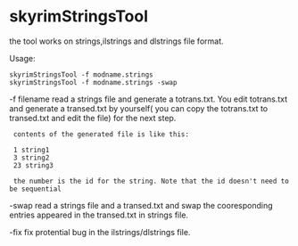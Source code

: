 # skyrimStringsTool

the tool works on strings,ilstrings and dlstrings file format.

Usage:

    skyrimStringsTool -f modname.strings
    skyrimStringsTool -f modname.strings -swap



-f filename
     read a strings file and generate a totrans.txt. You edit totrans.txt and generate a transed.txt by yourself( you can copy the totrans.txt to transed.txt and edit the file) for the next step. 
     
     contents of the generated file is like this:
     
     1 string1
     3 string2
     23 string3
     
     the number is the id for the string. Note that the id doesn't need to be sequential

-swap
     read a strings file and a transed.txt and swap the cooresponding entries appeared in the transed.txt in strings file.
     
-fix
     fix protential bug in the ilstrings/dlstrings file.

